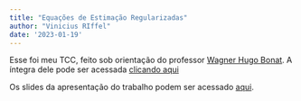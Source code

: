 ```yaml
---
title: "Equações de Estimação Regularizadas"
author: "Vinicius RIffel"
date: '2023-01-19'
---
```


Esse foi meu TCC, feito sob orientação do professor [Wagner Hugo
Bonat](http://leg.ufpr.br/~wagner). A íntegra dele pode ser acessada [clicando aqui](/tcc.pdf)


Os slides da apresentação do trabalho podem ser acessado [aqui](/slides_tcc.pdf).
